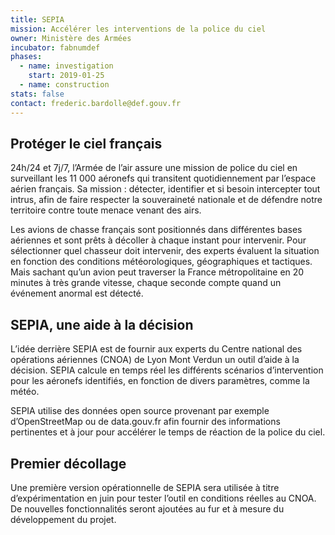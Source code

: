 ```yaml
---
title: SEPIA
mission: Accélérer les interventions de la police du ciel
owner: Ministère des Armées
incubator: fabnumdef
phases:
  - name: investigation
    start: 2019-01-25
  - name: construction
stats: false
contact: frederic.bardolle@def.gouv.fr
---
```


## Protéger le ciel français

24h/24 et 7j/7, l’Armée de l’air assure une mission de police du ciel en surveillant les 11 000 aéronefs qui transitent quotidiennement par l’espace aérien français. Sa mission : détecter, identifier et si besoin intercepter tout intrus, afin de faire respecter la souveraineté nationale et de défendre notre territoire contre toute menace venant des airs.

Les avions de chasse français sont positionnés dans différentes bases aériennes et sont prêts à décoller à chaque instant pour intervenir. Pour sélectionner quel chasseur doit intervenir, des experts évaluent la situation en fonction des conditions météorologiques, géographiques et tactiques. Mais sachant qu’un avion peut traverser la France métropolitaine en 20 minutes à très grande vitesse, chaque seconde compte quand un événement anormal est détecté.


## SEPIA, une aide à la décision

L’idée derrière SEPIA est de fournir aux experts du Centre national des opérations aériennes (CNOA) de Lyon Mont Verdun un outil d’aide à la décision. SEPIA calcule en temps réel les différents scénarios d’intervention pour les aéronefs identifiés, en fonction de divers paramètres, comme la météo.

SEPIA utilise des données open source provenant par exemple d’OpenStreetMap ou de data.gouv.fr afin fournir des informations pertinentes et à jour pour accélérer le temps de réaction de la police du ciel.


## Premier décollage

Une première version opérationnelle de SEPIA sera utilisée à titre d’expérimentation en juin pour tester l’outil en conditions réelles au CNOA. De nouvelles fonctionnalités seront ajoutées au fur et à mesure du développement du projet.
